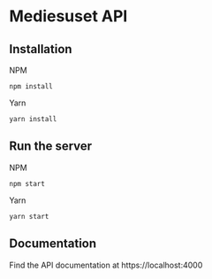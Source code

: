 # Mediesuset API

## Installation
NPM
```
npm install
```

Yarn
```
yarn install
```

## Run the server
NPM
```
npm start
```

Yarn
```
yarn start
```

## Documentation

Find the API documentation at https://localhost:4000
